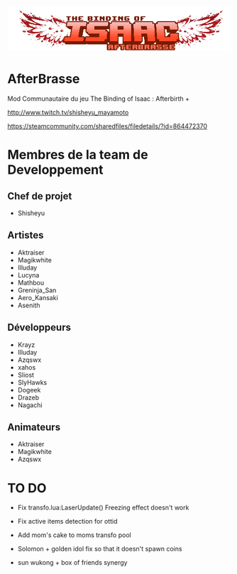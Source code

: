 # ![pageres](assets/imgs/afterbrasse-logo.png)

# AfterBrasse
Mod Communautaire du jeu The Binding of Isaac : Afterbirth +

http://www.twitch.tv/shisheyu_mayamoto

https://steamcommunity.com/sharedfiles/filedetails/?id=864472370

# Membres de la team de Developpement

## Chef de projet

- Shisheyu

## Artistes

- Aktraiser
- Magikwhite
- Illuday
- Lucyna
- Mathbou
- Greninja_San
- Aero_Kansaki
- Asenith

## Développeurs

- Krayz
- Illuday
- Azqswx
- xahos
- Sliost
- SlyHawks
- Dogeek
- Drazeb
- Nagachi

## Animateurs

- Aktraiser
- Magikwhite
- Azqswx

# TO DO

- Fix transfo.lua:LaserUpdate() Freezing effect doesn't work

- Fix active items detection for ottid

- Add mom's cake to moms transfo pool

- Solomon + golden idol fix so that it doesn't spawn coins

- sun wukong + box of friends synergy

